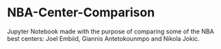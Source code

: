 # NBA-Center-Comparison
Jupyter Notebook made with the purpose of comparing some of the NBA best centers: Joel Embiid, Giannis Antetokounmpo and Nikola Jokic.
